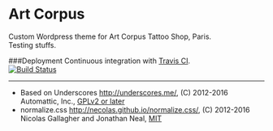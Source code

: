 Art Corpus
==========

Custom Wordpress theme for Art Corpus Tattoo Shop, Paris.  
Testing stuffs.

###Deployment
Continuous integration with [Travis CI](https://travis-ci.org).  
[![Build Status](https://travis-ci.org/oussla/artcorpus.svg?branch=master)](https://travis-ci.org/oussla/artcorpus)

---
* Based on Underscores http://underscores.me/, (C) 2012-2016 Automattic, Inc., [GPLv2 or later](https://www.gnu.org/licenses/gpl-2.0.html)
* normalize.css http://necolas.github.io/normalize.css/, (C) 2012-2016 Nicolas Gallagher and Jonathan Neal, [MIT](http://opensource.org/licenses/MIT)